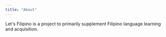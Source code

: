 ```yaml
---
title: "About"
---
```


Let's Filipino is a project to primarily supplement Filipino language learning and acquisition.